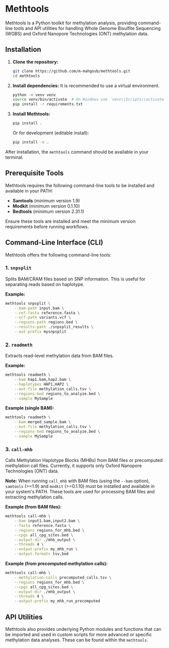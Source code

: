 # Methtools

Methtools is a Python toolkit for methylation analysis, providing command-line tools and API utilities for handling Whole Genome Bisulfite Sequencing (WGBS) and Oxford Nanopore Technologies (ONT) methylation data.

## Installation

1.  **Clone the repository:**
    ```bash
    git clone https://github.com/m-mahgoub/methtools.git
    cd methtools
    ```

2.  **Install dependencies:**
    It is recommended to use a virtual environment.
    ```bash
    python -m venv venv
    source venv/bin/activate  # On Windows use `venv\\Scripts\\activate`
    pip install -r requirements.txt
    ```

3.  **Install Methtools:**
    ```bash
    pip install .
    ```
    Or for development (editable install):
    ```bash
    pip install -e .
    ```

After installation, the `methtools` command should be available in your terminal.

## Prerequisite Tools

Methtools requires the following command-line tools to be installed and available in your PATH:

- **Samtools** (minimum version 1.9)
- **Modkit** (minimum version 0.1.10)
- **Bedtools** (minimum version 2.31.1)

Ensure these tools are installed and meet the minimum version requirements before running workflows.

## Command-Line Interface (CLI)

Methtools offers the following command-line tools:

### 1. `snpsplit`

Splits BAM/CRAM files based on SNP information. This is useful for separating reads based on haplotype.

**Example:**

```bash
methtools snpsplit \
    --bam-path input.bam \
    --ref-fasta reference.fasta \
    --vcf-path variants.vcf \
    --regions-path regions.bed \
    --results-path ./snpsplit_results \
    --out-prefix mysnpsplit
```

### 2. `readmeth`

Extracts read-level methylation data from BAM files.

**Example:**

```bash
methtools readmeth \
    --bam hap1.bam,hap2.bam \
    --haplotypes HAP1,HAP2 \
    --out-file methylation_calls.tsv \
    --regions-bed regions_to_analyze.bed \
    --sample MySample
```

**Example (single BAM):**
```bash
methtools readmeth \
    --bam merged_sample.bam \
    --out-file methylation_calls.tsv \
    --regions-bed regions_to_analyze.bed \
    --sample MySample
```

### 3. `call-mhb`

Calls Methylation Haplotype Blocks (MHBs) from BAM files or precomputed methylation call files. Currently, it supports only Oxford Nanopore Technologies (ONT) data.

**Note:** When running `call_mhb` with BAM files (using the `--bam` option), `samtools` (>=1.9) and `modkit` (>=0.1.10) must be installed and available in your system's PATH. These tools are used for processing BAM files and extracting methylation calls.

**Example (from BAM files):**

```bash
methtools call-mhb \
    --bam input1.bam,input2.bam \
    --fasta reference.fasta \
    --regions regions_for_mhb.bed \
    --cpgs all_cpg_sites.bed \
    --output-dir ./mhb_output \
    --threads 4 \
    --output-prefix my_mhb_run \
    --output-formats tsv,bed
```

**Example (from precomputed methylation calls):**

```bash
methtools call-mhb \
    --methylation-calls precomputed_calls.tsv \
    --regions regions_for_mhb.bed \
    --cpgs all_cpg_sites.bed \
    --output-dir ./mhb_output \
    --threads 4 \
    --output-prefix my_mhb_run_precomputed
```

## API Utilities

Methtools also provides underlying Python modules and functions that can be imported and used in custom scripts for more advanced or specific methylation data analyses. These can be found within the `methtools`.
